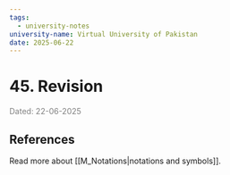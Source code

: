 ```yaml
---
tags:
  - university-notes
university-name: Virtual University of Pakistan
date: 2025-06-22
---
```


# 45. Revision

<span style="color: gray;">Dated: 22-06-2025</span>

## References

Read more about [[M_Notations|notations and symbols]].
